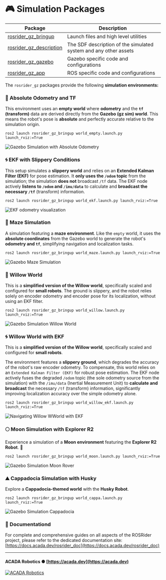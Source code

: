 # 🎮 Simulation Packages

| Package                                                                                              | Description                                                      |
|------------------------------------------------------------------------------------------------------|------------------------------------------------------------------|
| [rosrider_gz_bringup](https://github.com/acadadev/rosrider_gz/tree/main/rosrider_gz_bringup)         | Launch files and high level utilities                            |
| [rosrider_gz_description](https://github.com/acadadev/rosrider_gz/tree/main/rosrider_gz_description) | The SDF description of the simulated system and any other assets |
| [rosrider_gz_gazebo](https://github.com/acadadev/rosrider_gz/tree/main/rosrider_gz_gazebo)           | Gazebo specific code and configurations                          |
| [rosrider_gz_app](https://github.com/acadadev/rosrider/tree/main/rosrider_gz_app)                    | ROS specific code and configurations                             |

The `rosrider_gz` packages provide the following **simulation environments:**

### 📏 Absolute Odometry and TF

This environment uses an **empty world** where **odometry** and the **`tf` (transform)** data are derived directly from the **Gazebo (gz sim) world**. This means the robot's pose is **absolute** and perfectly accurate relative to the simulation origin.

```
ros2 launch rosrider_gz_bringup world_empty.launch.py launch_rviz:=True
```

![Gazebo Simulation with Absolute Odometry](https://docs.acada.dev/rosrider_doc/images/rosrider/gazebo_empty_world_simulation.png)

### 🌀 EKF with Slippery Conditions

This setup simulates a **slippery world** and relies on an **Extended Kalman Filter (EKF)** for pose estimation.
It **only uses the `/odom` topic** from the simulation; the simulation **does not** broadcast `/tf` data.
The EKF node actively **listens to `/odom` and `/imu/data`** to calculate and **broadcast the necessary `/tf`** (transform) information.

```
ros2 launch rosrider_gz_bringup world_ekf.launch.py launch_rviz:=True
```

![EKF odometry visualization](https://docs.acada.dev/rosrider_doc/images/rosrider/rviz_odometry_ekf.png)

### 🔳 Maze Simulation

A simulation featuring a **maze environment**. Like the `empty` world, it uses the **absolute coordinates** from the Gazebo world to generate the robot's **odometry and `tf`**, simplifying navigation and localization tasks.

```
ros2 launch rosrider_gz_bringup world_maze.launch.py launch_rviz:=True
```

![Gazebo Maze Simulation](https://docs.acada.dev/rosrider_doc/images/rosrider/gazebo_maze_simulation.png)


### 🏢 Willow World

This is a **simplified version of the Willow world**, specifically scaled and configured for **small robots**.
The ground is slippery, and the robot relies solely on encoder odometry and encoder pose for its localization, without using an EKF filter.

```
ros2 launch rosrider_gz_bringup world_willow.launch.py launch_rviz:=True
```

![Gazebo Simulation Willow World](https://docs.acada.dev/rosrider_doc/images/rosrider/gazebo_willow_world_simulation.png)

### 🌀 Willow World with EKF

This is a **simplified version of the Willow world**, specifically scaled and configured for **small robots**.  

The environment features a **slippery ground**, which degrades the accuracy of the robot's raw encoder odometry. 
To compensate, this world relies on an `Extended Kalman Filter (EKF)` for robust pose estimation. 
The EKF node actively fuses the degraded `/odom` topic (the sole odometry source from the simulation) 
with the `/imu/data` (Inertial Measurement Unit) to **calculate and broadcast** the necessary `/tf` (transform) information,
significantly improving localization accuracy over the simple odometry alone.

```
ros2 launch rosrider_gz_bringup world_willow_ekf.launch.py launch_rviz:=True
```

![Navigating Willow WWorld with EKF](https://docs.acada.dev/rosrider_doc/images/rosrider/nav_local_global_map.png)


### 🌕 Moon Simulation with Explorer R2

Experience a simulation of a **Moon environment** featuring the **Explorer R2 Robot**. 🚀

```
ros2 launch rosrider_gz_bringup world_moon.launch.py launch_rviz:=True
```

![Gazebo Simulation Moon Rover](https://docs.acada.dev/rosrider_doc/images/rosrider/gazebo_moon_simulation.png)

### ⛰️ Cappadocia Simulation with Husky

Explore a **Cappadocia-themed world** with the **Husky Robot**.

```
ros2 launch rosrider_gz_bringup world_cappa.launch.py launch_rviz:=True
```

![Gazebo Simulation Cappadocia](https://docs.acada.dev/rosrider_doc/images/rosrider/gazebo_cappadocia_simulation.png)

### 📖 Documentationd

For complete and comprehensive guides on all aspects of the ROSRider project, please refer to the dedicated documentation site: [https://docs.acada.dev/rosrider_doc](https://docs.acada.dev/rosrider_doc)

---
#### ACADA Robotics ● [https://acada.dev](https://acada.dev)  
[![ACADA Robotics](https://docs.acada.dev/rosrider_doc/images/logo.svg)](https://acada.dev)

